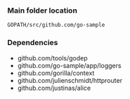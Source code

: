 ### Main folder location

```
GOPATH/src/github.com/go-sample
```


### Dependencies
- github.com/tools/godep
- github.com/go-sample/app/loggers
- github.com/gorilla/context
- github.com/julienschmidt/httprouter
- github.com/justinas/alice

